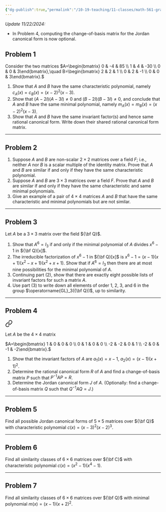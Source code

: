 ```yaml
---
{"dg-publish":true,"permalink":"/10-19-teaching/11-classes/math-561-graduate-algebra/2024-fall/homework/homework-8/","updated":"2024-11-22T08:45:22-08:00"}
---
```


*Update 11/22/2024:*
- In Problem 4, computing the change-of-basis matrix for the Jordan canonical form is now optional.
## Problem 1


<div class="transclusion internal-embed is-loaded"><div class="markdown-embed">




Consider the two matrices
$A=\begin{bmatrix} 0 & -4 & 85 \\ 1 & 4 & -30 \\ 0 & 0 & 3\end{bmatrix},\quad B=\begin{bmatrix} 2 &  2 & 1 \\ 0 & 2 & -1 \\ 0 & 0 & 3\end{bmatrix}.$
1. Show that $A$ and $B$ have the same characteristic polynomial, namely $c_A(x)=c_B(x)=(x-2)^2(x-3)$.
2. Show that $(A-2I)(A-3I)\neq 0$ and $(B-2I)(B-3I)\neq 0$, and conclude that $A$ and $B$ have the same minimal polynomial, namely $m_A(x)=m_B(x)=(x-2)^2(x-3)$.
3. Show that $A$ and $B$ have the same invariant factor(s) and hence same rational canonical form. Write down their shared rational canonical form matrix.

</div></div>


---

## Problem 2


<div class="transclusion internal-embed is-loaded"><div class="markdown-embed">




1. Suppose $A$ and $B$ are non-scalar $2\times 2$ matrices over a field $F$; i.e., neither $A$ nor $B$ is a scalar multiple of the identity matrix. Prove that $A$ and $B$ are similar if and only if they have the same characteristic polynomial.
2. Suppose $A$ and $B$ are $3\times 3$ matrices over a field $F$. Prove that $A$ and $B$ are similar if and only if they have the same characteristic and same minimal polynomials.
3. Give an example of a pair of $4\times 4$ matrices $A$ and $B$ that have the same characteristic and minimal polynomials but are not similar.

</div></div>


---

## Problem 3


<div class="transclusion internal-embed is-loaded"><div class="markdown-embed">




Let $A$ be a $3\times 3$ matrix over the field ${\bf Q}$.
1. Show that $A^6 = I_3$ if and only if the minimal polynomial of $A$ divides $x^6-1$ in ${\bf Q}[x]$.
2. The irreducible factorization of $x^6-1$ in ${\bf Q}[x]$ is
   $x^6-1 = (x-1)(x+1)(x^2-x+1)(x^2+x+1).$
   Show that if $A^6=I_3$ then there are at most nine possibilities for the minimal polynomial of $A$.
3. Continuing part (2), show that there are exactly eight possible lists of invariant factors for such a matrix $A$.
4. Use part (3) to write down all elements of order 1, 2, 3, and 6 in the group $\operatorname{GL}_3({\bf Q})$, up to similarity.

</div></div>


---

## Problem 4


<div class="transclusion internal-embed is-loaded"><a class="markdown-embed-link" href="/10-19-teaching/11-classes/math-561-graduate-algebra/exercises/rational-and-jordan-canonical-forms/" aria-label="Open link"><svg xmlns="http://www.w3.org/2000/svg" width="24" height="24" viewBox="0 0 24 24" fill="none" stroke="currentColor" stroke-width="2" stroke-linecap="round" stroke-linejoin="round" class="svg-icon lucide-link"><path d="M10 13a5 5 0 0 0 7.54.54l3-3a5 5 0 0 0-7.07-7.07l-1.72 1.71"></path><path d="M14 11a5 5 0 0 0-7.54-.54l-3 3a5 5 0 0 0 7.07 7.07l1.71-1.71"></path></svg></a><div class="markdown-embed">




Let $A$ be the $4\times 4$ matrix

$A=\begin{bmatrix} 1 & 0 & 0 & 0 \\ 0 & 1 & 0 & 0 \\ -2 & -2 & 0 & 1 \\ -2 & 0 & -1 & -2\end{bmatrix}.$

1. Show that the invariant factors of $A$ are $a_1(x)=x-1$, $a_2(x)=(x-1)(x+1)^2$.
2. Determine the rational canonical form $R$ of $A$ and find a change-of-basis matrix $P$ such that $P^{-1}AP=R$.
3. Determine the Jordan canonical form $J$ of $A$. (Optionally: find a change-of-basis matrix $Q$ such that $Q^{-1}AQ = J$.)

</div></div>


---

## Problem 5


<div class="transclusion internal-embed is-loaded"><div class="markdown-embed">




Find all possible Jordan canonical forms of $5\times 5$ matrices over ${\bf Q}$ with characteristic polynomial $c(x)=(x-3)^2(x-2)^3$.

</div></div>


---

## Problem 6


<div class="transclusion internal-embed is-loaded"><div class="markdown-embed">




Find all similarity classes of $6\times 6$ matrices over ${\bf C}$ with characteristic polynomial $c(x)=(x^2-1)(x^4-1)$.

</div></div>


---
## Problem 7


<div class="transclusion internal-embed is-loaded"><div class="markdown-embed">




Find all similarity classes of $6\times 6$ matrices over ${\bf Q}$ with minimal polynomial $m(x)=(x-1)(x+2)^2$.

</div></div>
